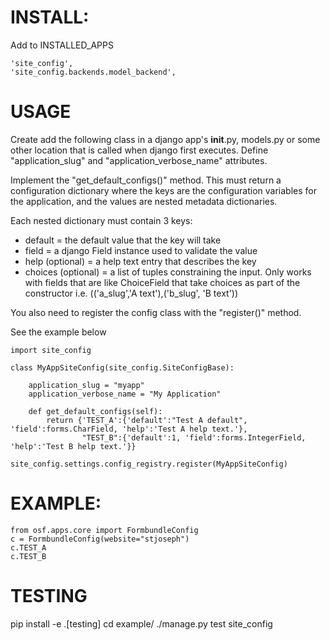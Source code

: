 
# INSTALL:

Add to INSTALLED_APPS

    'site_config',
    'site_config.backends.model_backend',


# USAGE

Create add the following class in a django app's __init__.py, models.py
or some other location that is called when django first executes.
Define "application_slug" and "application_verbose_name" attributes.

Implement the "get_default_configs()" method.  This must return a 
configuration dictionary where the keys are the configuration 
variables for the application, and the values are nested metadata 
dictionaries.

Each nested dictionary must contain 3 keys:
 - default = the default value that the key will take
 - field = a django Field instance used to validate the value
 - help (optional) = a help text entry that describes the key 
 - choices (optional) = a list of tuples constraining the input.
   Only works with fields that are like ChoiceField that take
   choices as part of the constructor
    i.e. (('a_slug','A text'),('b_slug', 'B text'))

You also need to register the config class with the "register()" method.

See the example below 

	import site_config
	
	class MyAppSiteConfig(site_config.SiteConfigBase):
	
	    application_slug = "myapp"
	    application_verbose_name = "My Application"
	
	    def get_default_configs(self):
	        return {'TEST_A':{'default':"Test A default", 'field':forms.CharField, 'help':'Test A help text.'}, 
	                "TEST_B":{'default':1, 'field':forms.IntegerField, 'help':'Test B help text.'}}
	
	site_config.settings.config_registry.register(MyAppSiteConfig)



# EXAMPLE:

    from osf.apps.core import FormbundleConfig
    c = FormbundleConfig(website="stjoseph")
    c.TEST_A
    c.TEST_B
    
    
# TESTING

  pip install -e .[testing]
  cd example/
  ./manage.py test site_config

